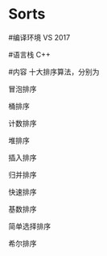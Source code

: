 # Sorts
#编译环境
VS 2017


#语言栈
C++

#内容 十大排序算法，分别为

冒泡排序

桶排序

计数排序

堆排序

插入排序

归并排序

快速排序

基数排序

简单选择排序

希尔排序


